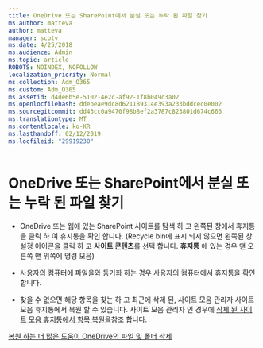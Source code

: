 ```yaml
---
title: OneDrive 또는 SharePoint에서 분실 또는 누락 된 파일 찾기
ms.author: matteva
author: matteva
manager: scotv
ms.date: 4/25/2018
ms.audience: Admin
ms.topic: article
ROBOTS: NOINDEX, NOFOLLOW
localization_priority: Normal
ms.collection: Adm_O365
ms.custom: Adm_O365
ms.assetid: d4de6b5e-5102-4e2c-af92-1f8b049c3a02
ms.openlocfilehash: ddebeae9dc8d621189314e393a233bddcec0e002
ms.sourcegitcommit: dd43cc0a9470f98b8ef2a3787c823801d674c666
ms.translationtype: MT
ms.contentlocale: ko-KR
ms.lasthandoff: 02/12/2019
ms.locfileid: "29919230"
---
```

# <a name="find-lost-or-missing-files-in-onedrive-or-sharepoint"></a>OneDrive 또는 SharePoint에서 분실 또는 누락 된 파일 찾기

- OneDrive 또는 웹에 있는 SharePoint 사이트를 탐색 하 고 왼쪽된 창에서 휴지통을 클릭 하 여 휴지통을 확인 합니다. (Recycle bin에 표시 되지 않으면 왼쪽된 창 설정 아이콘을 클릭 하 고 **사이트 콘텐츠**를 선택 합니다. **휴지통** 에 있는 경우 맨 오른쪽 맨 위쪽에 명령 모음) 
    
- 사용자의 컴퓨터에 파일을와 동기화 하는 경우 사용자의 컴퓨터에서 휴지통을 확인 합니다. 
    
- 찾을 수 없으면 해당 항목을 찾는 하 고 최근에 삭제 된, 사이트 모음 관리자 사이트 모음 휴지통에서 복원 할 수 있습니다. 사이트 모음 관리자 인 경우에 [삭제 된 사이트 모음 휴지통에서 항목 복원을](https://go.microsoft.com/fwlink/?linkid=866439)참조 합니다.
    
[복원 하는 더 많은 도움이 OneDrive의 파일 및 폴더 삭제](https://go.microsoft.com/fwlink/?linkid=872872)
  

